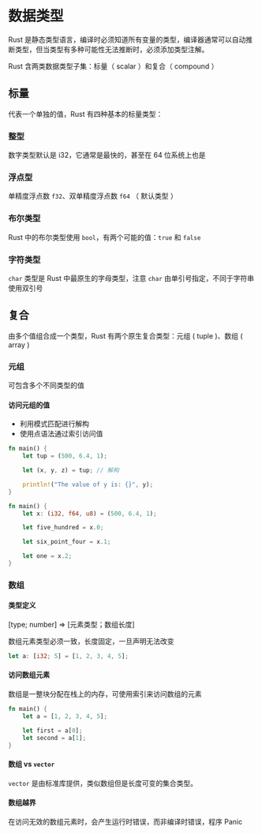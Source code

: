 # 数据类型

Rust 是静态类型语言，编译时必须知道所有变量的类型，编译器通常可以自动推断类型，但当类型有多种可能性无法推断时，必须添加类型注解。

Rust 含两类数据类型子集：标量（ scalar ）和复合（ compound ）

## 标量

代表一个单独的值，Rust 有四种基本的标量类型：

### 整型

数字类型默认是 i32，它通常是最快的，甚至在 64 位系统上也是

### 浮点型

单精度浮点数 `f32`、双单精度浮点数 `f64` （ 默认类型 ）

### 布尔类型

Rust 中的布尔类型使用 `bool`，有两个可能的值：`true` 和 `false`

### 字符类型

`char` 类型是 Rust 中最原生的字母类型，注意 `char` 由单引号指定，不同于字符串使用双引号

## 复合

由多个值组合成一个类型，Rust 有两个原生复合类型：元组 ( tuple )、数组 ( array )

### 元组

可包含多个不同类型的值

#### 访问元组的值

- 利用模式匹配进行解构
- 使用点语法通过索引访问值

```rust
fn main() {
    let tup = (500, 6.4, 1);

    let (x, y, z) = tup; // 解构

    println!("The value of y is: {}", y);
}
```

```rust
fn main() {
    let x: (i32, f64, u8) = (500, 6.4, 1);

    let five_hundred = x.0;

    let six_point_four = x.1;

    let one = x.2;
}
```

### 数组

#### 类型定义

[type; number] => [元素类型；数组长度]

数组元素类型必须一致，长度固定，一旦声明无法改变

```rust
let a: [i32; 5] = [1, 2, 3, 4, 5];
```

#### 访问数组元素

数组是一整块分配在栈上的内存，可使用索引来访问数组的元素

```rust
fn main() {
    let a = [1, 2, 3, 4, 5];

    let first = a[0];
    let second = a[1];
}
```

#### 数组 vs `vector`

`vector` 是由标准库提供，类似数组但是长度可变的集合类型。

#### 数组越界

在访问无效的数组元素时，会产生运行时错误，而非编译时错误，程序 Panic
